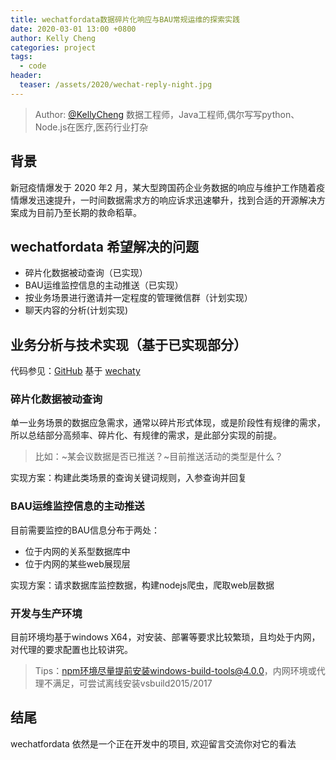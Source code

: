 ```yaml
---
title: wechatfordata数据碎片化响应与BAU常规运维的探索实践
date: 2020-03-01 13:00 +0800
author: Kelly Cheng
categories: project
tags:
  - code
header:
  teaser: /assets/2020/wechat-reply-night.jpg
---
```

<!-- markdownlint-disable -->

> Author: [@KellyCheng](https://github.com/hkenter) 数据工程师，Java工程师,偶尔写写python、Node.js在医疗,医药行业打杂

<!--more-->

## 背景

新冠疫情爆发于 2020 年2 月，某大型跨国药企业务数据的响应与维护工作随着疫情爆发迅速提升，一时间数据需求方的响应诉求迅速攀升，找到合适的开源解决方案成为目前乃至长期的救命稻草。

## wechatfordata 希望解决的问题

- 碎片化数据被动查询（已实现）
- BAU运维监控信息的主动推送（已实现）
- 按业务场景进行邀请并一定程度的管理微信群（计划实现）
- 聊天内容的分析(计划实现)

## 业务分析与技术实现（基于已实现部分）

代码参见：[GitHub](https://github.com/hkenter/wechatfordata)
基于 [wechaty](https://github.com/Chatie/wechaty)
### 碎片化数据被动查询 ###
单一业务场景的数据应急需求，通常以碎片形式体现，或是阶段性有规律的需求，所以总结部分高频率、碎片化、有规律的需求，是此部分实现的前提。

> 比如：~某会议数据是否已推送？~目前推送活动的类型是什么？

实现方案：构建此类场景的查询关键词规则，入参查询并回复

### BAU运维监控信息的主动推送 ###

目前需要监控的BAU信息分布于两处：
 - 位于内网的关系型数据库中
 - 位于内网的某些web展现层
 
实现方案：请求数据库监控数据，构建nodejs爬虫，爬取web层数据

### 开发与生产环境 ###

目前环境均基于windows X64，对安装、部署等要求比较繁琐，且均处于内网，对代理的要求配置也比较讲究。

> Tips：npm环境尽量提前安装windows-build-tools@4.0.0，内网环境或代理不满足，可尝试离线安装vsbuild2015/2017

 
## 结尾

wechatfordata 依然是一个正在开发中的项目, 欢迎留言交流你对它的看法
